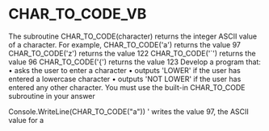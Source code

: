 # CHAR_TO_CODE_VB
The subroutine CHAR_TO_CODE(character) returns the integer ASCII
value of a character. For example,
CHAR_TO_CODE('a') returns the value 97
CHAR_TO_CODE('z') returns the value 122
CHAR_TO_CODE('`') returns the value 96
CHAR_TO_CODE('{') returns the value 123
Develop a program that:
• asks the user to enter a character
• outputs 'LOWER' if the user has entered a lowercase character
• outputs 'NOT LOWER' if the user has entered any other character.
You must use the built-in CHAR_TO_CODE subroutine in your answer

Console.WriteLine(CHAR_TO_CODE("a")) ' writes the value 97, the ASCII value for a
